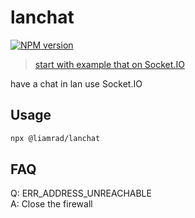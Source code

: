 # lanchat

[![NPM version](https://img.shields.io/npm/v/@liamrad/lanchat?color=a1b858&label=)](https://www.npmjs.com/package/@liamrad/lanchat)

> [start with example that on Socket.IO](https://socket.io/get-started/chat)

have a chat in lan use Socket.IO

## Usage

```bash
npx @liamrad/lanchat
```

## FAQ

Q: ERR_ADDRESS_UNREACHABLE  
A: Close the firewall